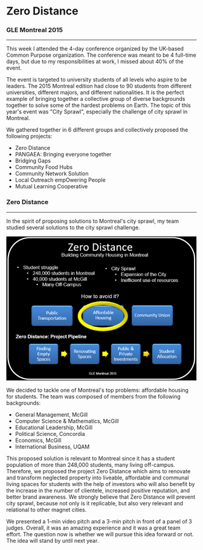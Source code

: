 # Zero Distance

### GLE Montreal 2015
---

This week I attended the 4-day conference organized by the UK-based Common Purpose organization. The conference was meant to be 4 full-time days, but due to my responsibilities at work, I missed about 40% of the event. 

The event is targeted to university students of all levels who aspire to be leaders. The 2015 Montreal edition had close to 90 students from different universities, different majors, and different nationalities. It is the perfect example of bringing together a collective group of diverse backgrounds together to solve some of the hardest problems on Earth. The topic of this year's event was "City Sprawl", especially the challenge of city sprawl in Montreal. 

We gathered together in 6 different groups and collectively proposed the following projects:

* Zero Distance
* PANGAEA: Bringing everyone together
* Bridging Gaps
* Community Food Hubs
* Community Network Solution
* Local Outreach empOwering People
* Mutual Learning Cooperative

### Zero Distance
---

In the spirit of proposing solutions to Montreal's city sprawl, my team studied several solutions to the city sprawl challenge. 

![GLE Montreal 2015](zerodistance.png)

We decided to tackle one of Montreal's top problems: affordable housing for students. The team was composed of members from the following backgrounds:

* General Management, McGill
* Computer Science & Mathematics, McGill
* Educational Leadership, McGill
* Political Science, Concordia
* Economics, McGill
* International Business, UQAM

This proposed solution is relevant to Montreal since it has a student population of more than 248,000 students, many living off-campus. Therefore, we proposed the project Zero Distance which aims to renovate and transform neglected property into liveable, affordable and communal living spaces for students with the help of investors who will also benefit by the increase in the number of clientele, increased positive reputation, and better brand awareness. We strongly believe that Zero Distance will prevent city sprawl, because not only is it replicable, but also very relevant and relational to other magnet cities.

We presented a 1-min video pitch and a 3-min pitch in front of a panel of 3 judges. Overall, it was an amazing experience and it was a great team effort. The question now is whether we will pursue this idea forward or not. The idea will stand by until next year. 